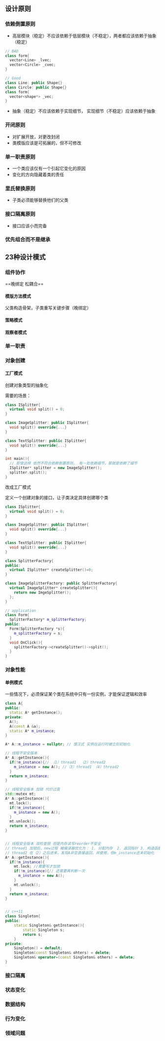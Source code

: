 ## 设计原则

### 依赖倒置原则

* 高层模块（稳定）不应该依赖于低层模块（不稳定），两者都应该依赖于抽象（稳定）

```cpp
// BAD
class form{
  vector<Line> _lvec;
  vector<Circle> _cvec;
}

// Good
class Line: public Shape{}
class Circle: public Shape{}
class form{
  vector<shape*> _vec;
}

```

* 抽象（稳定）不应该依赖于实现细节， 实现细节（不稳定）应该依赖于抽象

### 开闭原则

* 对扩展开放，对更改封闭
* 类模版应该是可拓展的，但不可修改

### 单一职责原则

* 一个类应该仅有一个引起它变化的原因
* 变化的方向隐藏着类的责任

### 里氏替换原则

* 子类必须能够替换他们的父类

### 接口隔离原则

* 接口应该小而完备

### 优先组合而不是继承



## 23种设计模式

### 组件协作

==晚绑定 松耦合==

#### 模版方法模式

父类构造骨架，子类重写关键步骤（晚绑定）

#### 策略模式

#### 观察者模式



### 单一职责

### 对象创建

#### 工厂模式

创建对象类型的抽象化

需要的场景：

```cpp
class ISplitter{
  virtual void split() = 0;
}

class ImageSplitter: public ISplitter{
  void split() override{...}
}

class TextSplitter: public ISplitter{
  void split() override{...}
}

int main(){
  // 即使这样 依然不符合依赖倒置原则， 有一处依赖细节，那就是依赖了细节
  ISplitter* splitter = new ImageSplitter();
  splitter.split();
}
```

改成工厂模式

定义一个创建对象的接口，让子类决定具体创建哪个类

```cpp
class ISplitter{
  virtual void split() = 0;
}

class ImageSplitter: public ISplitter{
  void split() override{...}
}

class TextSplitter: public ISplitter{
  void split() override{...}
}

class SplitterFactory{
public:
  virtual ISplitter* createSplitter()=0;
}

class ImageSplitterFactory: public SplitterFactory{
  virtual ImageSplitter* createSplitter(){
    return new ImgeSplitter();
  };
}

// application
class Form{
  SplitterFactory* m_splitterFactory;
public:
  Form(SplitterFactory *s){
    m_splitterFactory = s;
  }
  void OnClick(){
   	splitterFactory->createSplitter()->split();
  }
}
```



### 对象性能

#### 单例模式

一些情况下，必须保证某个类在系统中只有一份实例，才能保证逻辑和效率

```cpp
class A{
public:
  static A* getInstance();
private:
  A();
  A(const A &a);
  static A* m_instance;
}

A* A::m_instance = nullptr; // 饿汉式 实例在运行时被立刻初始化

// 线程不安全版本
A* A::getInstance(){
  if(!m_instance){// （1）thread1  （2）thread2
    m_instance = new A(); //（3）thread1 （4）thread2
  }
  return m_instance;
}

// 线程安全版本 加锁 代价过高
std::mutex mt;
A* A::getInstance(){
  mt.lock();
  if(!m_instance){
    m_instance = new A();
  }
  mt.unlock();
  return m_instance;
}


// 线程安全版本 双检查锁 但是内存读写reorder不安全
// thread1 加锁后，new过程 被编译器优化为： 1. 分配内存  2. 返回指针 3. 构造函数
// thread2 在（2）之后进来，发现A非空直接返回，并使用，但m_instance还未初始化
A* A::getInstance(){
  if(!m_instance){
    mt.lock; //需要写才加锁
    if(!m_instance){// 还需要再判断一次
      m_instance = new A();
    }
    mt.unlock();
  }
  return m_instance;
}


// c++11
class Singleton{
public:
    static Singleton& getInstance(){
        static Singleton s;
        return s;
    }
private:
    Singleton() = default;
    Singleton(const Singleton& ohters) = delete;
    Singleton& operator=(const Singleton& others) = delete;
}
```



### 接口隔离

### 状态变化

### 数据结构

### 行为变化

### 领域问题











